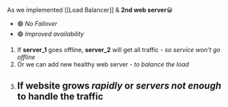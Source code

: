  As we implemented [[Load Balancer]] & **2nd web server**😀 
 
 - 🟢 *No Failover*
 - 🟢 *Improved availability*
 
1. If **server_1** goes offline, **server_2** will get all traffic - *so service won't go offline*
2. Or we can add new healthy web server - *to balance the load*
3. If **website** grows *rapidly* or *servers not enough* to **handle the traffic**
	- 